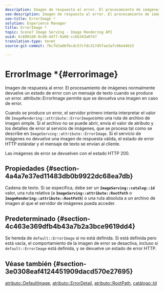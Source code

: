 ```yaml
---
description: Imagen de respuesta al error. El procesamiento de imágenes normalmente devuelve un estado de error con un mensaje de texto cuando se produce un error. error de atributoImage permite que se devuelva una imagen en caso de error.
seo-description: Imagen de respuesta al error. El procesamiento de imágenes normalmente devuelve un estado de error con un mensaje de texto cuando se produce un error. error de atributoImage permite que se devuelva una imagen en caso de error.
seo-title: ErrorImage *
solution: Experience Manager
title: ErrorImage *
topic: Scene7 Image Serving - Image Rendering API
uuid: 6c8801d0-8cd0-4477-9a60-ccbb343a0747
translation-type: tm+mt
source-git-commit: 7bc7b3a86fbcdc57cfdc31745fae3afc06e44b15

---
```



# ErrorImage *{#errorimage}

Imagen de respuesta al error. El procesamiento de imágenes normalmente devuelve un estado de error con un mensaje de texto cuando se produce un error. attribute::ErrorImage permite que se devuelva una imagen en caso de error.

Cuando se produce un error, el servidor primero intenta interpretar el valor de `ImageRendering::attribute::ErrorImage`como una ruta de archivo de imagen simple. Si el archivo no se puede abrir, envía el valor de atributo y los detalles de error al servicio de imágenes, que se procesa tal como se describe en `ImageServing::attribute::ErrorImage`. Si el servicio de imágenes no devuelve una imagen de respuesta válida, el estado de error HTTP estándar y el mensaje de texto se envían al cliente.

Las imágenes de error se devuelven con el estado HTTP 200.

## Propiedades {#section-4a4a7e37ed11483db0b9922dc68ea7db}

Cadena de texto. Si se especifica, debe ser un **`ImageServing::catalog::id`** valor, una ruta relativa (a **`ImageServing::attribute::RootPath`** o **`ImageRendering::attribute::RootPath`**) o una ruta absoluta a un archivo de imagen al que el servidor de imágenes pueda acceder.

## Predeterminado {#section-4c463e369dfb4b43a7b2a3bce9619dd4}

Se hereda de `default::ErrorImage` si no está definida. Si está definida pero está vacía, el comportamiento de la imagen de error se desactiva, incluso si `default::ErrorImage` está definida, y se devuelve un estado de error HTTP.

## Véase también {#section-3e0308eaf4124451909dacd570e27695}

[atributo::DefaultImage](../../../../../ir-api/material-cat/image-rendering-api-ref/c-ir-material-catalog/c-ir-attributes-reference/r-ir-defaultpix.md#reference-102c98f9b5d24d2aaaeb756653fb0e6f), [atributo::ErrorDetail](../../../../../ir-api/material-cat/image-rendering-api-ref/c-ir-material-catalog/c-ir-attributes-reference/r-ir-errordetail.md#reference-123b56eed6cf49cea6e0490672b7c53b), [atributo::RootPath](../../../../../ir-api/material-cat/image-rendering-api-ref/c-ir-material-catalog/c-ir-attributes-reference/r-ir-rootpath.md#reference-a4d7c96b62e14fcbad1740c702f160f3), [catálogo::Id](../../../../../ir-api/material-cat/image-rendering-api-ref/c-ir-material-catalog/c-ir-material-data-reference/r-ir-id.md#reference-cba2a53a952e403fb57a4e8569f9cf85)
